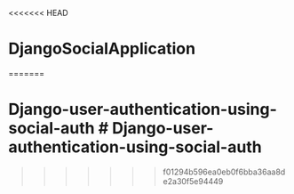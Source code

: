 <<<<<<< HEAD
# DjangoSocialApplication
=======
# Django-user-authentication-using-social-auth # Django-user-authentication-using-social-auth
>>>>>>> f01294b596ea0eb0f6bba36aa8de2a30f5e94449
